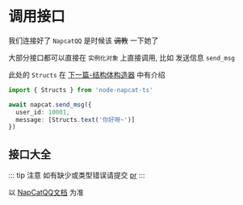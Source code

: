 # 调用接口

我们连接好了 `NapcatQQ` 是时候该 ~~调教~~ 一下她了

大部分接口都可以直接在 `实例化对象` 上直接调用, 比如 发送信息 `send_msg`

此处的 `Structs` 在 [下一篇-结构体构造器](/guide/struct-maker) 中有介绍

``` typescript
import { Structs } from 'node-napcat-ts'

await napcat.send_msg({
  user_id: 10001,
  message: [Structs.text('你好呀~')]
})
```

## 接口大全

::: tip 注意
如有缺少或类型错误请提交 [pr](https://github.com/huankong233/node-napcat-ts/compare)
:::

以 [NapCatQQ文档](https://napneko.github.io/zh-CN/develop/compatibility/api) 为准
